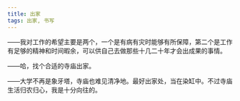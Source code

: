 ```yaml
---
title: 出家
tags: 出家, 书写
---
```



——我对工作的希望主要是两个，一个是有病有灾时能够有所保障，第二个是工作有足够的精神和时间暇余，可以供自己去做那些十几二十年才会出成果的事情。

——哈，找个合适的寺庙出家。

——大学不再是象牙塔，寺庙也难见清净地。最好出家处，当在染缸中。不过寺庙生活归农归心，我是十分向往的。

